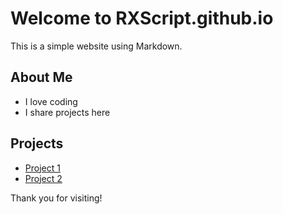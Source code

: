 # Welcome to RXScript.github.io

This is a simple website using Markdown.

## About Me
- I love coding
- I share projects here

## Projects
- [Project 1](link_to_project)
- [Project 2](link_to_project)

Thank you for visiting!
